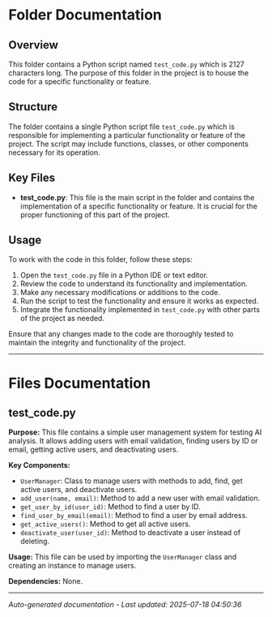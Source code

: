 # Folder Documentation

## Overview
This folder contains a Python script named `test_code.py` which is 2127 characters long. The purpose of this folder in the project is to house the code for a specific functionality or feature.

## Structure
The folder contains a single Python script file `test_code.py` which is responsible for implementing a particular functionality or feature of the project. The script may include functions, classes, or other components necessary for its operation.

## Key Files
- **test_code.py**: This file is the main script in the folder and contains the implementation of a specific functionality or feature. It is crucial for the proper functioning of this part of the project.

## Usage
To work with the code in this folder, follow these steps:
1. Open the `test_code.py` file in a Python IDE or text editor.
2. Review the code to understand its functionality and implementation.
3. Make any necessary modifications or additions to the code.
4. Run the script to test the functionality and ensure it works as expected.
5. Integrate the functionality implemented in `test_code.py` with other parts of the project as needed.

Ensure that any changes made to the code are thoroughly tested to maintain the integrity and functionality of the project.

---

# Files Documentation

## test_code.py

**Purpose:** This file contains a simple user management system for testing AI analysis. It allows adding users with email validation, finding users by ID or email, getting active users, and deactivating users.

**Key Components:**
- `UserManager`: Class to manage users with methods to add, find, get active users, and deactivate users.
- `add_user(name, email)`: Method to add a new user with email validation.
- `get_user_by_id(user_id)`: Method to find a user by ID.
- `find_user_by_email(email)`: Method to find a user by email address.
- `get_active_users()`: Method to get all active users.
- `deactivate_user(user_id)`: Method to deactivate a user instead of deleting.

**Usage:** This file can be used by importing the `UserManager` class and creating an instance to manage users.

**Dependencies:** None.

---
*Auto-generated documentation - Last updated: 2025-07-18 04:50:36*
